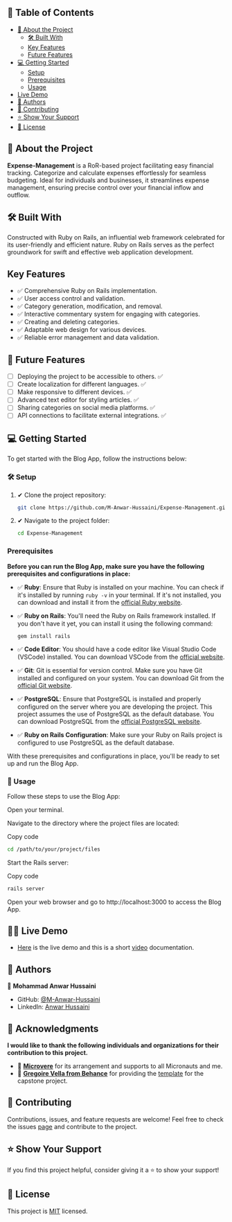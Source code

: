 ## 📗 Table of Contents

- [📖 About the Project](#about-project)
    - [🛠 Built With](#built-with)
    - [Key Features](#key-features)
    - [Future Features](#future-project)
- [💻 Getting Started](#getting-started)
    - [Setup](#setup)
    - [Prerequisites](#prerequisites)
    - [Usage](#usage)
- [Live Demo](#live-demo)
- [👥 Authors](#authors)
- [🤝 Contributing](#contributing)
- [⭐️ Show Your Support](#support)
- [📜 License](#license)

## 📖 About the Project <a name="about-project"></a>

**Expense-Management**  is a RoR-based project facilitating easy financial tracking. Categorize and calculate expenses
effortlessly for seamless budgeting. Ideal for individuals and businesses, it streamlines expense management, ensuring
precise control over your financial inflow and outflow.

## 🛠 Built With <a name="built-with"></a>

Constructed with Ruby on Rails, an influential web framework celebrated for its user-friendly and efficient nature. Ruby
on Rails serves as the perfect groundwork for swift and effective web application development.

## Key Features <a name="key-features"></a>

- ✅ Comprehensive Ruby on Rails implementation.
- ✅ User access control and validation.
- ✅ Category generation, modification, and removal.
- ✅ Interactive commentary system for engaging with categories.
- ✅ Creating and deleting categories.
- ✅ Adaptable web design for various devices.
- ✅ Reliable error management and data validation.

## 🔭 Future Features <a name="future-project"></a>

- [ ] Deploying the project to be accessible to others. ✅
- [ ] Create localization for different languages. ✅
- [ ] Make responsive to different devices. ✅
- [ ] Advanced text editor for styling articles. ✅
- [ ] Sharing categories on social media platforms. ✅
- [ ] API connections to facilitate external integrations. ✅

## 💻 Getting Started <a name="getting-started"></a>

To get started with the Blog App, follow the instructions below:

### 🛠 Setup <a name="setup"></a>

1. ✔ Clone the project repository:

   ```bash
   git clone https://github.com/M-Anwar-Hussaini/Expense-Management.git
    ```
2. ✔ Navigate to the project folder:

    ```bash
    cd Expense-Management
    ```

### Prerequisites <a name="prerequisites"></a>

**Before you can run the Blog App, make sure you have the following prerequisites and configurations in place:**

- ✅ **Ruby**: Ensure that Ruby is installed on your machine. You can check if it's installed by running `ruby -v` in
  your terminal. If it's not installed, you can download and install it from
  the [official Ruby website](https://www.ruby-lang.org/en/documentation/installation/).

- ✅ **Ruby on Rails**: You'll need the Ruby on Rails framework installed. If you don't have it yet, you can install it
  using the following command:
  ```
  gem install rails
  ```

- ✅ **Code Editor**: You should have a code editor like Visual Studio Code (VSCode) installed. You can download VSCode
  from the [official website](https://code.visualstudio.com/).

- ✅ **Git**: Git is essential for version control. Make sure you have Git installed and configured on your system. You
  can download Git from the [official Git website](https://git-scm.com/downloads).

- ✅ **PostgreSQL**: Ensure that PostgreSQL is installed and properly configured on the server where you are developing
  the project. This project assumes the use of PostgreSQL as the default database. You can download PostgreSQL from
  the [official PostgreSQL website](https://www.postgresql.org/download/).

- ✅ **Ruby on Rails Configuration**: Make sure your Ruby on Rails project is configured to use PostgreSQL as the default
  database.

With these prerequisites and configurations in place, you'll be ready to set up and run the Blog App.

### 📖 Usage <a name="usage"></a>

Follow these steps to use the Blog App:

Open your terminal.

Navigate to the directory where the project files are located:

Copy code

```bash
cd /path/to/your/project/files
```

Start the Rails server:

Copy code

```bash
rails server
```

Open your web browser and go to http://localhost:3000 to access the Blog App.

## 🏃‍♂️ Live Demo <a name="live-demo"></a>
- [Here](https://expense-manager-9ik5.onrender.com/) is the live demo and this is a short [video](https://drive.google.com/file/d/1ujLjxFWZZYfPt6XQlL1IfJm92uLCUPu7/view?usp=sharing) documentation.

## 👥 Authors <a name="authors"></a>

👤 **Mohammad Anwar Hussaini**

- GitHub: [@M-Anwar-Hussaini](https://github.com/M-Anwar-Hussaini/)
- LinkedIn: [Anwar Hussaini](https://www.linkedin.com/in/anwar-hussaini/)

## 🙏 Acknowledgments <a name="acknowledgements"></a>

**I would like to thank the following individuals and organizations for their contribution to this project.**

- 🙏 [**Microvere**](https://www.microverse.org/?grsf=mohammad-a-nbtazu) for its arrangement and supports to all Micronauts and me.
- 🙏 [**Gregoire Vella from Behance**](https://www.behance.net/gregoirevella) for providing the [template](https://www.behance.net/gallery/19759151/Snapscan-iOs-design-and-branding?tracking_source=) for the capstone project.

## 🤝 Contributing <a name="contributing"></a>

Contributions, issues, and feature requests are welcome!
Feel free to check the issues [page](https://github.com/M-Anwar-Hussaini/Expense-Management/issues) and contribute to
the project.

## ⭐️ Show Your Support <a name="support"></a>

If you find this project helpful, consider giving it a ⭐️ to show your support!

## 📜 License <a name="license"></a>

This project is [MIT](./LICENSE) licensed.
